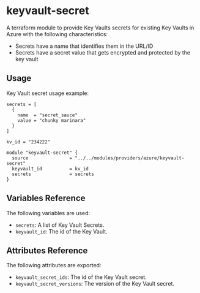 # keyvault-secret

A terraform module to provide Key Vaults secrets for existing Key Vaults in Azure with the following characteristics:

- Secrets have a name that identifies them in the URL/ID
- Secrets have a secret value that gets encrypted and protected by the key vault

## Usage

Key Vault secret usage example:

```hcl
secrets = [
  {
    name  = "secret_sauce"
    value = "chunky marinara"
  }
]

kv_id = "234222"

module "keyvault-secret" {
  source               = "../../modules/providers/azure/keyvault-secret"
  keyvault_id          = kv_id
  secrets              = secrets
}
```

## Variables Reference

The following variables are used:

- `secrets`: A list of Key Vault Secrets.
- `keyvault_id`: The id of the Key Vault.

## Attributes Reference

The following attributes are exported:

- `keyvault_secret_ids`: The id of the Key Vault secret.
- `keyvault_secret_versions`: The version of the Key Vault secret.
